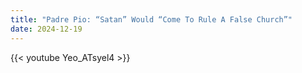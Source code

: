 ```yaml
---
title: "Padre Pio: “Satan” Would “Come To Rule A False Church”"
date: 2024-12-19
---
```


{{< youtube Yeo_ATsyel4 >}}
